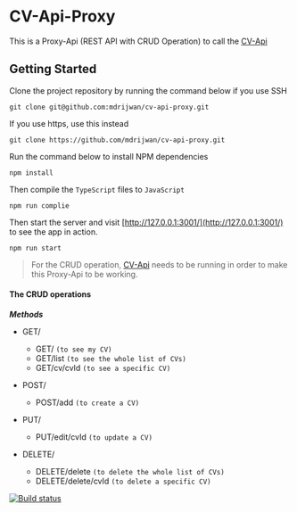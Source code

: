 # CV-Api-Proxy
This is a Proxy-Api (REST API with CRUD Operation) to call the [CV-Api](https://github.com/mdrijwan/cv-api)

## Getting Started

Clone the project repository by running the command below if you use SSH

```
git clone git@github.com:mdrijwan/cv-api-proxy.git
```

If you use https, use this instead

```
git clone https://github.com/mdrijwan/cv-api-proxy.git
```

Run the command below to install NPM dependencies

```
npm install
```

Then compile the `TypeScript` files to `JavaScript`

```
npm run complie
```

Then start the server and visit [http://127.0.0.1:3001/](http://127.0.0.1:3001/) to see the app in action.

```
npm run start
```

>For the CRUD operation, [CV-Api](https://github.com/mdrijwan/cv-api) needs to be running in order to make this Proxy-Api to be working.

#### The CRUD operations

***Methods***
- GET/
  + GET/ `(to see my CV)`
  + GET/list `(to see the whole list of CVs)`
  + GET/cv/cvId `(to see a specific CV)`
 
- POST/
  + POST/add `(to create a CV)`
   
- PUT/
  + PUT/edit/cvId `(to update a CV)`
  
- DELETE/
  + DELETE/delete `(to delete the whole list of CVs)`
  + DELETE/delete/cvId `(to delete a specific CV)`

[![Build status](https://badge.buildkite.com/ce19a7b70b9eaaabfbb038e9c9e335866c20337d28e8e89c4d.svg)](https://buildkite.com/rr/cv-api-proxy)
